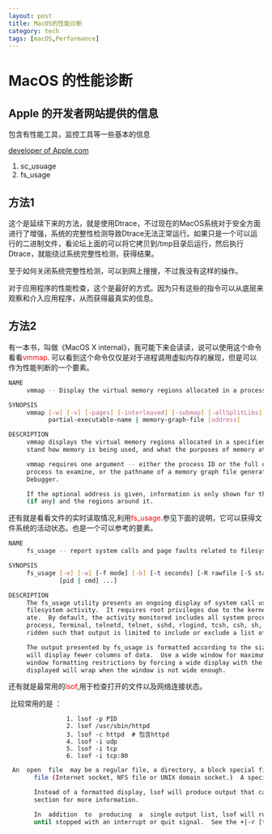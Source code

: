 ```yaml
---
layout: post
title: MacOS的性能诊断
category: tech
tags: [macOS,Performance]
---
```


# MacOS 的性能诊断

## Apple 的开发者网站提供的信息

包含有性能工具，监控工具等一些基本的信息

[developer  of Apple.com](https://developer.apple.com/library/archive/documentation/Performance/Conceptual/PerformanceOverview/PerformanceTools/PerformanceTools.html)

1. sc_usuage
2. fs_usage

## 方法1

这个是延续下来的方法，就是使用Dtrace，不过现在的MacOS系统对于安全方面进行了增强，系统的完整性检测导致Dtrace无法正常运行。如果只是一个可以运行的二进制文件，看论坛上面的可以将它拷贝到/tmp目录后运行，然后执行Dtrace，就能绕过系统完整性检测，获得结果。

至于如何关闭系统完整性检测，可以到网上搜搜，不过我没有这样的操作。

对于应用程序的性能检查，这个是最好的方式。因为只有这些的指令可以从底层来观察和介入应用程序，从而获得最真实的信息。

## 方法2

有一本书，叫做《MacOS X internal》，我可能下来会读读，说可以使用这个命令看看<font color=red>vmmap</font>. 可以看到这个命令仅仅是对于进程调用虚拟内存的展现，但是可以作为性能判断的一个要素。

```bash
NAME
     vmmap -- Display the virtual memory regions allocated in a process

SYNOPSIS
     vmmap [-w] [-v] [-pages] [-interleaved] [-submap] [-allSplitLibs] [-noCoalesce] [-summary] pid |
           partial-executable-name | memory-graph-file [address]

DESCRIPTION
     vmmap displays the virtual memory regions allocated in a specified process, helping a programmer under-
     stand how memory is being used, and what the purposes of memory at a given address may be.

     vmmap requires one argument -- either the process ID or the full or partial executable name of the
     process to examine, or the pathname of a memory graph file generated by leaks or the Xcode Memory Graph
     Debugger.

     If the optional address is given, information is only shown for the VM region containing that address
     (if any) and the regions around it.

```

还有就是看看文件的实时读取情况,利用<font color=red>fs_usage</font>.参见下面的说明，它可以获得文件系统的活动状态。也是一个可以参考的要素。

```bash
NAME
     fs_usage -- report system calls and page faults related to filesystem activity in real-time

SYNOPSIS
     fs_usage [-e] [-w] [-f mode] [-b] [-t seconds] [-R rawfile [-S start_time] [-E end_time]] [pid | cmd
              [pid | cmd] ...]

DESCRIPTION
     The fs_usage utility presents an ongoing display of system call usage information pertaining to
     filesystem activity.  It requires root privileges due to the kernel tracing facility it uses to oper-
     ate.  By default, the activity monitored includes all system processes except the running fs_usage
     process, Terminal, telnetd, telnet, sshd, rlogind, tcsh, csh, sh, and zsh.  These defaults can be over-
     ridden such that output is limited to include or exclude a list of processes specified by the user.

     The output presented by fs_usage is formatted according to the size of your window.  A narrow window
     will display fewer columns of data.  Use a wide window for maximum data display.  You may override the
     window formatting restrictions by forcing a wide display with the -w option.  In this case, the data
     displayed will wrap when the window is not wide enough.
```

还有就是最常用的<font color=red>lsof</font>,用于检查打开的文件以及网络连接状态。

​	比较常用的是 ：

					1. lsof -p PID
   					2. lsof /usr/sbin/httpd
   					3. lsof -c httpd  # 包含httpd
   					4. lsof -i udp
   					5. lsof -i tcp
   					6. lsof -i tcp:80

```bash
 An  open  file  may be a regular file, a directory, a block special file, a character special file, an executing text reference, a library, a stream or a network
       file (Internet socket, NFS file or UNIX domain socket.)  A specific file or all the files in a file system may be selected by path.

       Instead of a formatted display, lsof will produce output that can be parsed by other programs.  See the -F, option description, and the OUTPUT FOR OTHER PROGRAMS
       section for more information.

       In  addition  to  producing  a  single output list, lsof will run in repeat mode.  In repeat mode it will produce output, delay, then repeat the output operation
       until stopped with an interrupt or quit signal.  See the +|-r [t[m<fmt>]] option description for more information.
```

